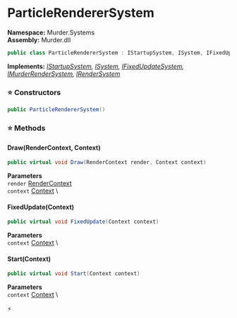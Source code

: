 # ParticleRendererSystem

**Namespace:** Murder.Systems \
**Assembly:** Murder.dll

```csharp
public class ParticleRendererSystem : IStartupSystem, ISystem, IFixedUpdateSystem, IMurderRenderSystem, IRenderSystem
```

**Implements:** _[IStartupSystem](../../Bang/Systems/IStartupSystem.html), [ISystem](../../Bang/Systems/ISystem.html), [IFixedUpdateSystem](../../Bang/Systems/IFixedUpdateSystem.html), [IMurderRenderSystem](../../Murder/Core/Graphics/IMurderRenderSystem.html), [IRenderSystem](../../Bang/Systems/IRenderSystem.html)_

### ⭐ Constructors
```csharp
public ParticleRendererSystem()
```

### ⭐ Methods
#### Draw(RenderContext, Context)
```csharp
public virtual void Draw(RenderContext render, Context context)
```

**Parameters** \
`render` [RenderContext](../../Murder/Core/Graphics/RenderContext.html) \
`context` [Context](../../Bang/Contexts/Context.html) \

#### FixedUpdate(Context)
```csharp
public virtual void FixedUpdate(Context context)
```

**Parameters** \
`context` [Context](../../Bang/Contexts/Context.html) \

#### Start(Context)
```csharp
public virtual void Start(Context context)
```

**Parameters** \
`context` [Context](../../Bang/Contexts/Context.html) \



⚡